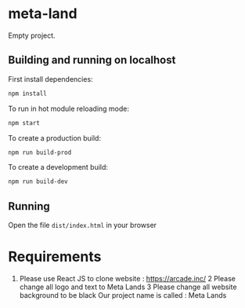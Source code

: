 # meta-land

Empty project.

## Building and running on localhost

First install dependencies:

```sh
npm install
```

To run in hot module reloading mode:

```sh
npm start
```

To create a production build:

```sh
npm run build-prod
```

To create a development build:

```sh
npm run build-dev
```

## Running

Open the file `dist/index.html` in your browser

# Requirements 

1. Please use React JS to clone website : https://arcade.inc/
2 Please change all logo and text to Meta Lands
3 Please change all website background to be black 
Our project name is called : Meta Lands